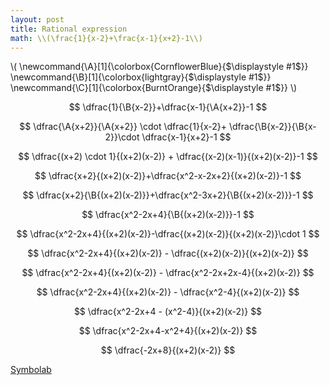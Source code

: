 ```yaml
---
layout: post
title: Rational expression
math: \\(\frac{1}{x-2}+\frac{x-1}{x+2}-1\\)
---
```


\\(
\newcommand{\A}[1]{\colorbox{CornflowerBlue}{$\displaystyle #1$}}
\newcommand{\B}[1]{\colorbox{lightgray}{$\displaystyle #1$}}
\newcommand{\C}[1]{\colorbox{BurntOrange}{$\displaystyle #1$}}
\\)

$$
\dfrac{1}{\B{x-2}}+\dfrac{x-1}{\A{x+2}}-1
$$

$$
\dfrac{\A{x+2}}{\A{x+2}} \cdot \dfrac{1}{x-2}+
\dfrac{\B{x-2}}{\B{x-2}}\cdot \dfrac{x-1}{x+2}-1
$$

$$
\dfrac{(x+2) \cdot 1}{(x+2)(x-2)} + \dfrac{(x-2)(x-1)}{(x+2)(x-2)}-1
$$

$$
\dfrac{x+2}{(x+2)(x-2)}+\dfrac{x^2-x-2x+2}{(x+2)(x-2)}-1
$$

$$
\dfrac{x+2}{\B{(x+2)(x-2)}}+\dfrac{x^2-3x+2}{\B{(x+2)(x-2)}}-1
$$

$$
\dfrac{x^2-2x+4}{\B{(x+2)(x-2)}}-1
$$

$$
\dfrac{x^2-2x+4}{(x+2)(x-2)}-\dfrac{(x+2)(x-2)}{(x+2)(x-2)}\cdot 1
$$

$$
\dfrac{x^2-2x+4}{(x+2)(x-2)} - \dfrac{(x+2)(x-2)}{(x+2)(x-2)}
$$

$$
\dfrac{x^2-2x+4}{(x+2)(x-2)} - \dfrac{x^2-2x+2x-4}{(x+2)(x-2)}
$$

$$
\dfrac{x^2-2x+4}{(x+2)(x-2)} - \dfrac{x^2-4}{(x+2)(x-2)}
$$

$$
\dfrac{x^2-2x+4 - (x^2-4)}{(x+2)(x-2)}
$$

$$
\dfrac{x^2-2x+4-x^2+4}{(x+2)(x-2)}
$$

$$
\dfrac{-2x+8}{(x+2)(x-2)}
$$

[Symbolab](/assets/symbolab/rationalA.pdf)
